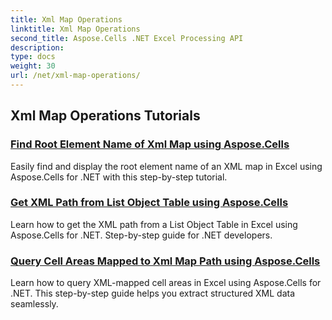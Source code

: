 ```yaml
---
title: Xml Map Operations
linktitle: Xml Map Operations
second_title: Aspose.Cells .NET Excel Processing API
description: 
type: docs
weight: 30
url: /net/xml-map-operations/
---
```


## Xml Map Operations Tutorials
### [Find Root Element Name of Xml Map using Aspose.Cells](./find-root-element-name/)
Easily find and display the root element name of an XML map in Excel using Aspose.Cells for .NET with this step-by-step tutorial.
### [Get XML Path from List Object Table using Aspose.Cells](./get-xml-path-from-list-object-table/)
Learn how to get the XML path from a List Object Table in Excel using Aspose.Cells for .NET. Step-by-step guide for .NET developers.
### [Query Cell Areas Mapped to Xml Map Path using Aspose.Cells](./query-cell-areas-mapped-to-xml-map-path/)
Learn how to query XML-mapped cell areas in Excel using Aspose.Cells for .NET. This step-by-step guide helps you extract structured XML data seamlessly.